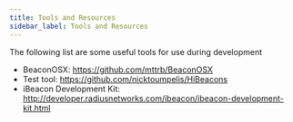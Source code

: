 ```yaml
---
title: Tools and Resources
sidebar_label: Tools and Resources
---
```


The following list are some useful tools for use during development

- BeaconOSX: https://github.com/mttrb/BeaconOSX
- Test tool: https://github.com/nicktoumpelis/HiBeacons
- iBeacon Development Kit: http://developer.radiusnetworks.com/ibeacon/ibeacon-development-kit.html
